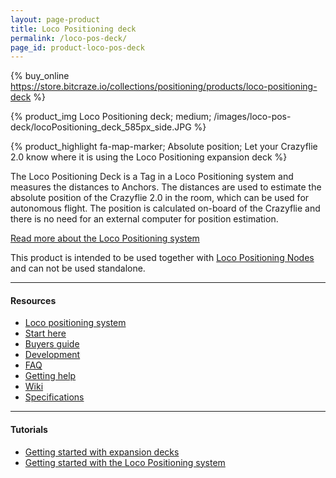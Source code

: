 ```yaml
---
layout: page-product
title: Loco Positioning deck
permalink: /loco-pos-deck/
page_id: product-loco-pos-deck
---
```


{% buy_online https://store.bitcraze.io/collections/positioning/products/loco-positioning-deck %}

{% product_img Loco Positioning deck; medium; /images/loco-pos-deck/locoPositioning_deck_585px_side.JPG %}


{% product_highlight
fa-map-marker;
Absolute position;
Let your Crazyflie 2.0 know where it is using the Loco Positioning expansion deck
%}

The Loco Positioning Deck is a Tag in a Loco Positioning system and measures
the distances to Anchors. The distances are used to estimate the
absolute position of the Crazyflie 2.0 in the room, which can be used for
autonomous flight. The position is calculated on-board of the Crazyflie and there
is no need for an external computer for position estimation. 

[Read more about the Loco Positioning system](/loco-pos-system/)

This product is intended to be used together with
[Loco Positioning Nodes](/loco-pos-node/) and can not be used standalone.

---


#### Resources

- [Loco positioning system](/loco-pos-system/)
- [Start here](/start/)
- [Buyers guide](/crazyflie-2-0-buyers-guide/)
- [Development](/development-overview/)
- [FAQ](/frequently-asked-questions-Crazyflie-2.0/)
- [Getting help](/getting-help/)
- [Wiki](https://wiki.bitcraze.io/projects:lps:deck)
- [Specifications](https://store.bitcraze.io/collections/decks/products/loco-positioning-deck)

---


#### Tutorials

* [Getting started with expansion decks](/getting-started-with-expansion-decks/)
* [Getting started with the Loco Positioning system](/getting-started-with-the-loco-positioning-system/)
